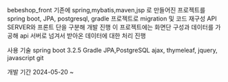 bebeshop_front
기존에 spring,mybatis,maven,jsp 로 만들어진 프로젝트를 spring boot, JPA, postgresql, gradle 프로젝트로 migration 및 코드 재구성 API SERVER와 프론트 단을 구분해 개발 진행
이 프로젝트에는 화면단 구성과 데이터를 가공해 api 서버로 넘겨서 받아온 데이터에 대한 처리 진행

사용 기술
spring boot 3.2.5
Gradle
JPA,PostgreSQL
ajax, thymeleaf, jquery, javascript
git

개발 기간
2024-05-20 ~
